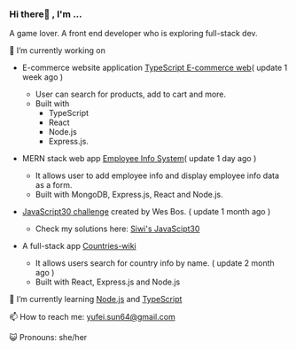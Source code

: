 ### Hi there👋 , I'm ...
  A game lover.
  A front end developer who is exploring full-stack dev.
  
🔭 I’m currently working on
- E-commerce website application [TypeScript E-commerce web](https://github.com/Siwi0w0/TypeScript-E-commerce-web)( update 1 week ago )
  - User can search for products, add to cart and more.
  - Built with
    - TypeScript
    - React
    - Node.js
    - Express.js.

- MERN stack web app [Employee Info System](https://github.com/Siwi0w0/mern-stack-example)( update 1 day ago )
  - It allows user to add employee info and display employee info data as a form.
  - Built with MongoDB, Express.js, React and Node.js.

- [JavaScript30 challenge](https://javascript30.com/) created by Wes Bos. ( update 1 month ago )
  - Check my solutions here: [Siwi's JavaScipt30](https://github.com/Siwi0w0/JavaScript30)

- A full-stack app [Countries-wiki](https://github.com/Siwi0w0/countries-wiki)
  - It allows users search for country info by name. ( update 2 month ago )
  - Built with React, Express.js and Node.js

🌱 I’m currently learning [Node.js](https://nodejs.org/en/docs) and [TypeScript](typescript-tutorial)

📫 How to reach me: yufei.sun64@gmail.com

😺 Pronouns: she/her
  
<!-- 👯 I’m looking to collaborate on ...
-!>


